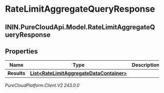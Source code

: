 # RateLimitAggregateQueryResponse

## ININ.PureCloudApi.Model.RateLimitAggregateQueryResponse

## Properties

|Name | Type | Description | Notes|
|------------ | ------------- | ------------- | -------------|
| **Results** | [**List&lt;RateLimitAggregateDataContainer&gt;**](RateLimitAggregateDataContainer) |  | [optional] |



_PureCloudPlatform.Client.V2 243.0.0_
